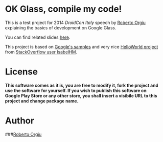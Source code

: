 OK Glass, compile my code!
=========
This is a test project for 2014 *DroidCon Italy* speech by [Roberto Orgiu] explaining the basics of development on Google Glass.

You can find related slides [here].

This project is based on [Google's samples] and very nice [HelloWorld project] from [StackOverflow user IsabelHM].

License
==
**This software comes as it is, you are free to modify it, fork the project and use the software for yourself. If you wish to publish this software on Google Play Store or any other store, you shall insert a visibile URL to this project and change package name.**

Author
==
###[Roberto Orgiu]

[Roberto Orgiu]:mailto:roberto@orgiu.net?subject=DroidCon%20Italy%202014
[Google's samples]:https://github.com/googleglass/
[here]:http://work.in.progress
[HelloWorld project]:https://code.google.com/p/hello-world-google-glass/
[StackOverflow user IsabelHM]:http://stackoverflow.com/users/2777098/isabelhm